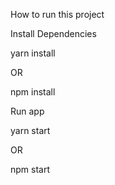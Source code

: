 How to run this project

Install Dependencies

yarn install

OR

npm install

Run app

yarn start

OR

npm start
